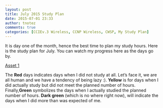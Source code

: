 ```yaml
---
layout: post
title: July 2015 Study Plan
date: 2015-07-01 23:33
author: tnotez
comments: true
categories: [CCIEv.3 Wireless, CCNP Wireless, CWSP, My Study Plan]
---
```

It is day one of the month, hence the best time to plan my study hours. Here is the study plan for July. You can watch my progress here as the days go by. 

[Asset 1](/assets/images/2020_01_07_12_31_45_https_onedrive.live.com_embed_cid_B7447EB21AF8104F_resid_B7447EB21AF8104F_2111.png)

The <strong>Red</strong> days indicates days when I did not study at all. Let’s face it, we are all human and we have a tendency of being lazy <span class="wp-smiley wp-emoji wp-emoji-smile" title=":)">:)</span>. <strong>Yellow</strong> is for days when I did actually study but did not meet the planned number of hours. Finally,<strong>Green</strong> symbolizes the days when I actually studied the planned number of hours. <strong>Dark green</strong> (which is no where right now), will indicate the days when I did more than was expected of me.
